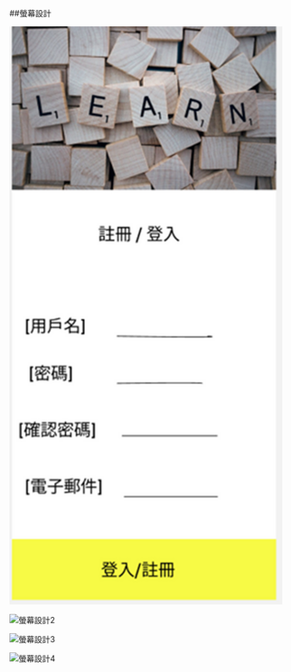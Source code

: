 ##螢幕設計

![螢幕設計1](https://github.com/Shengjun7/home1/blob/main/images/%E8%9E%A2%E5%B9%95%E8%A8%AD%E8%A8%881.png?raw=true)

![螢幕設計2]()

![螢幕設計3]()

![螢幕設計4]()

